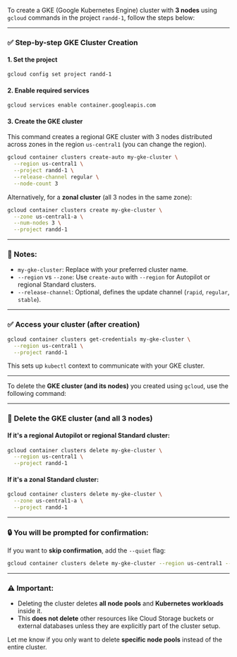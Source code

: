 To create a GKE (Google Kubernetes Engine) cluster with **3 nodes** using `gcloud` commands in the project `randd-1`, follow the steps below:

---

### ✅ **Step-by-step GKE Cluster Creation**

#### 1. **Set the project**

```bash
gcloud config set project randd-1
```

#### 2. **Enable required services**

```bash
gcloud services enable container.googleapis.com
```

#### 3. **Create the GKE cluster**

This command creates a regional GKE cluster with 3 nodes distributed across zones in the region `us-central1` (you can change the region).

```bash
gcloud container clusters create-auto my-gke-cluster \
  --region us-central1 \
  --project randd-1 \
  --release-channel regular \
  --node-count 3
```

Alternatively, for a **zonal cluster** (all 3 nodes in the same zone):

```bash
gcloud container clusters create my-gke-cluster \
  --zone us-central1-a \
  --num-nodes 3 \
  --project randd-1
```

---

### 📌 Notes:

* `my-gke-cluster`: Replace with your preferred cluster name.
* `--region` vs `--zone`: Use `create-auto` with `--region` for Autopilot or regional Standard clusters.
* `--release-channel`: Optional, defines the update channel (`rapid`, `regular`, `stable`).

---

### ✅ **Access your cluster (after creation)**

```bash
gcloud container clusters get-credentials my-gke-cluster \
  --region us-central1 \
  --project randd-1
```

This sets up `kubectl` context to communicate with your GKE cluster.

---

To delete the **GKE cluster (and its nodes)** you created using `gcloud`, use the following command:

---

### 🧨 **Delete the GKE cluster (and all 3 nodes)**

#### If it's a **regional Autopilot** or **regional Standard** cluster:

```bash
gcloud container clusters delete my-gke-cluster \
  --region us-central1 \
  --project randd-1
```

#### If it's a **zonal Standard** cluster:

```bash
gcloud container clusters delete my-gke-cluster \
  --zone us-central1-a \
  --project randd-1
```

---

### 🔒 You will be prompted for confirmation:

If you want to **skip confirmation**, add the `--quiet` flag:

```bash
gcloud container clusters delete my-gke-cluster --region us-central1 --quiet
```

---

### ⚠️ Important:

* Deleting the cluster deletes **all node pools** and **Kubernetes workloads** inside it.
* This **does not delete** other resources like Cloud Storage buckets or external databases unless they are explicitly part of the cluster setup.

Let me know if you only want to delete **specific node pools** instead of the entire cluster.
